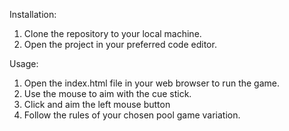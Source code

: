 Installation:

1. Clone the repository to your local machine.
2. Open the project in your preferred code editor.

Usage:

1. Open the index.html file in your web browser to run the game.
2. Use the mouse to aim with the cue stick.
3. Click and aim the left mouse button 
4. Follow the rules of your chosen pool game variation.
